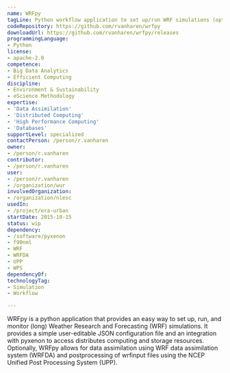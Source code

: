 ```yaml
---
name: WRFpy
tagLine: Python workflow application to set up/run WRF simulations (optionally including data assimilation).
codeRepository: https://github.com/rvanharen/wrfpy
downloadUrl: https://github.com/rvanharen/wrfpy/releases
programmingLanguage:
- Python
license:
- apache-2.0
competence:
- Big Data Analytics
- Efficient Computing
discipline:
- Environment & Sustainability
- eScience Methodology
expertise:
- 'Data Assimilation'
- 'Distributed Computing'
- 'High Performance Computing'
- 'Databases'
supportLevel: specialized
contactPerson: /person/r.vanharen
owner:
- /person/r.vanharen
contributor:
- /person/r.vanharen
user:
- /person/r.vanharen
- /organization/wur
involvedOrganization:
- /organization/nlesc
usedIn:
- /project/era-urban
startDate: 2015-10-15
status: wip
dependency:
- /software/pyxenon
- f90nml
- WRF
- WRFDA
- UPP
- WPS
dependencyOf:
technologyTag:
- Simulation
- Workflow

---
```

WRFpy is a python application that provides an easy way to set up, run,
and monitor (long) Weather Research and Forecasting (WRF) simulations. It 
provides a simple user-editable JSON configuration file and an integration
with pyxenon to access distributes computing and storage resources. 
Optionally, WRFpy allows for data assimilation using WRF data assimilation
system (WRFDA) and postprocessing of wrfinput files using the NCEP Unified 
Post Processing System (UPP).
